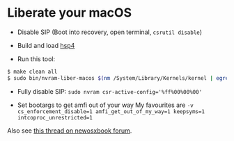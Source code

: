 # Liberate your macOS

- Disable SIP (Boot into recovery, open terminal, `csrutil disable`)

- Build and load [hsp4](https://github.com/siguza/hsp4)

- Run this tool:
```sh
$ make clean all
$ sudo bin/nvram-liber-macos $(nm /System/Library/Kernels/kernel | egrep 'mac_policy_list$' | cut -d' ' -f1)
```

- Fully disable SIP: `sudo nvram csr-active-config='%ff%00%00%00'`

- Set bootargs to get amfi out of your way
	My favourites are `-v cs_enforcement_disable=1 amfi_get_out_of_my_way=1 keepsyms=1 intcoproc_unrestricted=1`

Also see [this thread on newosxbook forum](http://www.newosxbook.com/forum/viewtopic.php?t=16798).
